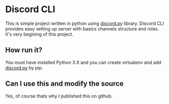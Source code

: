 # Discord CLI
This is simple project written in python using [discord.py](https://discordpy.readthedocs.io/en/latest/) library. Discord CLI provides easy setting up server with basics channels structure and roles. It's very begining of this project.

## How run it?
You must have installed Python 3.X and you can create virtualenv and add [discord.py](https://discordpy.readthedocs.io/en/latest/) by pip.

## Can I use this and modify the source
Yes, of course thats why I published this on github.